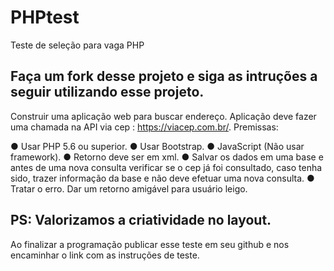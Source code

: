 # PHPtest

Teste de seleção para vaga PHP

## Faça um fork desse projeto e siga as intruções a seguir utilizando esse projeto.

Construir uma aplicação web para buscar endereço. Aplicação deve fazer uma chamada na API via cep : https://viacep.com.br/.
Premissas:

  ● Usar PHP 5.6 ou superior.
  ● Usar Bootstrap.
  ● JavaScript (Não usar framework).
  ● Retorno deve ser em xml.
  ● Salvar os dados em uma base e antes de uma nova consulta verificar se o cep já foi consultado, caso tenha sido, trazer    informação da base e não deve efetuar uma nova consulta.
  ● Tratar o erro. Dar um retorno amigável para usuário leigo.
  
## PS: Valorizamos a criatividade no layout.

Ao finalizar a programação publicar esse teste em seu github e nos encaminhar o link com as instruções de teste.
